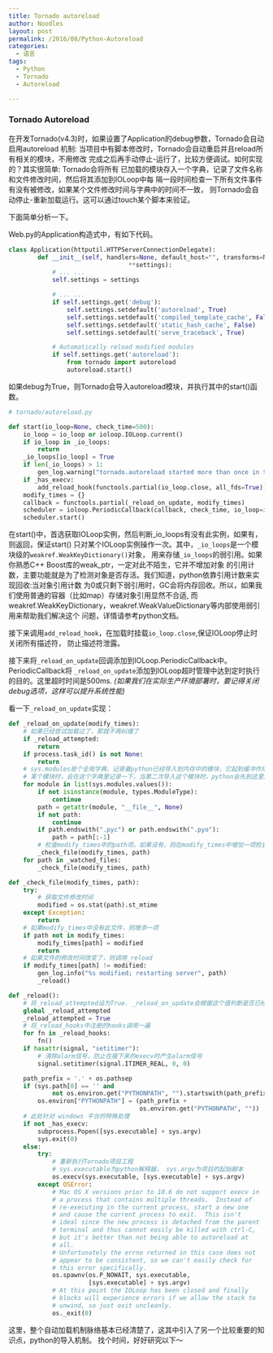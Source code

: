 ```yaml
---
title: Tornado autoreload
author: Noodles
layout: post
permalink: /2016/08/Python-Autoreload
categories:
  - 语言
tags:
  - Python
  - Tornado
  - Autoreload

---
```


### Tornado Autoreload ###

在开发Tornado(v4.3)时，如果设置了Application的debug参数，Tornado会自动启用autoreload
机制: 当项目中有脚本修改时，Tornado会自动重启并且reload所有相关的模块，不用修改
完成之后再手动停止-运行了，比较方便调试。如何实现的？其实很简单: Tornado会将所有
已加载的模块存入一个字典，记录了文件名称和文件修改时间，然后将其添加到IOLoop中每
隔一段时间检查一下所有文件事件有没有被修改，如果某个文件修改时间与字典中的时间不一致，
则Tornado会自动停止-重新加载运行。这可以通过touch某个脚本来验证。

下面简单分析一下。

<!--more-->

Web.py的Application构造式中，有如下代码。


```python
class Application(httputil.HTTPServerConnectionDelegate):
        def __init__(self, handlers=None, default_host="", transforms=None,
                                 **settings):
            # ... ...
            self.settings = settings

            # ... ...
            if self.settings.get('debug'):
                self.settings.setdefault('autoreload', True)
                self.settings.setdefault('compiled_template_cache', False)
                self.settings.setdefault('static_hash_cache', False)
                self.settings.setdefault('serve_traceback', True)

            # Automatically reload modified modules
            if self.settings.get('autoreload'):
                from tornado import autoreload
                autoreload.start()
```

如果debug为True，则Tornado会导入autoreload模块，并执行其中的start()函数。

```python
# tornado/autoreload.py

def start(io_loop=None, check_time=500):
    io_loop = io_loop or ioloop.IOLoop.current()
    if io_loop in _io_loops:
        return
    _io_loops[io_loop] = True
    if len(_io_loops) > 1:
        gen_log.warning("tornado.autoreload started more than once in the same process")
    if _has_execv:
        add_reload_hook(functools.partial(io_loop.close, all_fds=True))
    modify_times = {}
    callback = functools.partial(_reload_on_update, modify_times)
    scheduler = ioloop.PeriodicCallback(callback, check_time, io_loop=io_loop)
    scheduler.start()
```

在start()中，首选获取IOLoop实例，然后判断_io_loops有没有此实例，如果有，则返回，保证start()
只对某个IOLoop实例操作一次。其中，`_io_loops`是一个模块级的`weakref.WeakKeyDictionary()`对象，
用来存储`_io_loops`的弱引用。如果你熟悉C++ Boost库的weak_ptr，一定对此不陌生，它并不增加对象
的引用计数，主要功能就是为了检测对象是否存活。我们知道，python依靠引用计数来实现回收:当对象引用计数
为0或只剩下弱引用时，GC会将内存回收。所以，如果我们使用普通的容器（比如map）存储对象引用显然不合适,
而weakref.WeakKeyDictionary，weakref.WeakValueDictionary等内部使用弱引用来帮助我们解决这个
问题，详情请参考python文档。

  接下来调用`add_reload_hook`，在加载时挂载`io_loop.close`,保证IOLoop停止时关闭所有描述符，
防止描述符泄露。

  接下来将`_reload_on_update`回调添加到IOLoop.PeriodicCallback中。PeriodicCallback将
`_reload_on_update`添加到IOLoop超时管理中达到定时执行的目的。这里超时时间是500ms.
*(如果我们在实际生产环境部署时，要记得关闭debug选项，这样可以提升系统性能)*

  看一下`_reload_on_update`实现：

```python
def _reload_on_update(modify_times):
    # 如果已经尝试加载过了，那就不再纠缠了
    if _reload_attempted:
        return
    if process.task_id() is not None:
        return
    # sys.modules是个全局字典，记录着python已经导入到内存中的模块，它起到缓冲作用，当首次导入
    # 某个模块时，会在这个字典里记录一下，当第二次导入这个模块时，python会先到这里面查找。
    for module in list(sys.modules.values()):
        if not isinstance(module, types.ModuleType):
            continue
        path = getattr(module, "__file__", None)
        if not path:
            continue
        if path.endswith(".pyc") or path.endswith(".pyo"):
            path = path[:-1]
        # 检查modify_times中的path项，如果没有，则在modify_times中增加一项检查项
        _check_file(modify_times, path)
    for path in _watched_files:
        _check_file(modify_times, path)
```

```python
def _check_file(modify_times, path):
    try:
        # 获取文件修改时间
        modified = os.stat(path).st_mtime
    except Exception:
        return
    # 如果modify_times中没有此文件，则增添一项
    if path not in modify_times:
        modify_times[path] = modified
        return
    # 如果文件的修改时间改变了，则调用_reload
    if modify_times[path] != modified:
        gen_log.info("%s modified; restarting server", path)
        _reload()
```

```python
def _reload():
    # 将_reload_attempted设为True. _reload_on_update会根据这个值判断是否已经重新加载过了
    global _reload_attempted
    _reload_attempted = True
    # 将_reload_hooks中注册的hooks调用一遍
    for fn in _reload_hooks:
        fn()
    if hasattr(signal, "setitimer"):
        # 清除alarm信号，防止在接下来的execv时产生alarm信号
        signal.setitimer(signal.ITIMER_REAL, 0, 0)

    path_prefix = '.' + os.pathsep
    if (sys.path[0] == '' and
            not os.environ.get("PYTHONPATH", "").startswith(path_prefix)):
        os.environ["PYTHONPATH"] = (path_prefix +
                                    os.environ.get("PYTHONPATH", ""))
    # 此处针对 windows 平台的特殊处理
    if not _has_execv:
        subprocess.Popen([sys.executable] + sys.argv)
        sys.exit(0)
    else:
        try:
            # 重新执行Tornado项目工程
            # sys.executable为python解释器， sys.argv为项目的起始脚本
            os.execv(sys.executable, [sys.executable] + sys.argv)
        except OSError:
            # Mac OS X versions prior to 10.6 do not support execv in
            # a process that contains multiple threads.  Instead of
            # re-executing in the current process, start a new one
            # and cause the current process to exit.  This isn't
            # ideal since the new process is detached from the parent
            # terminal and thus cannot easily be killed with ctrl-C,
            # but it's better than not being able to autoreload at
            # all.
            # Unfortunately the errno returned in this case does not
            # appear to be consistent, so we can't easily check for
            # this error specifically.
            os.spawnv(os.P_NOWAIT, sys.executable,
                      [sys.executable] + sys.argv)
            # At this point the IOLoop has been closed and finally
            # blocks will experience errors if we allow the stack to
            # unwind, so just exit uncleanly.
            os._exit(0)
```

  这里，整个自动加载机制脉络基本已经清楚了，这其中引入了另一个比较重要的知识点，python的导入机制。
找个时间，好好研究以下～
